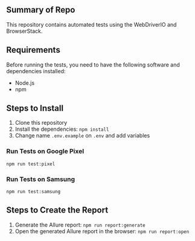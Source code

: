 ## Summary of Repo

This repository contains automated tests using the WebDriverIO and BrowserStack.

## Requirements

Before running the tests, you need to have the following software and dependencies installed:

- Node.js
- npm

## Steps to Install

1. Clone this repository
2. Install the dependencies: `npm install`
3. Change name `.env.example` on `.env` and add variables

### Run Tests on Google Pixel

`npm run test:pixel`

### Run Tests on Samsung

`npm run test:samsung`

## Steps to Create the Report

1. Generate the Allure report: `npm run report:generate`
2. Open the generated Allure report in the browser: `npm run report:open`
